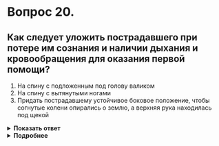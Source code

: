 # Вопрос 20.

## Как следует уложить пострадавшего при потере им сознания и наличии дыхания и кровообращения для оказания первой помощи?

1. На спину с подложенным под голову валиком
2. На спину с вытянутыми ногами
3. Придать пострадавшему устойчивое боковое положение, чтобы согнутые колени опирались о землю, а верхняя рука находилась под щекой

<details>
<summary><b>Показать ответ</b></summary>
Правильный ответ: 3
</details>
<details>
<summary><b>Подробнее</b></summary>
Чтобы пострадавший не мог погибнуть от удушения в результате западания языка, его следует положить на бок так, чтобы согнутые колени опирались о землю, а верхняя рука находилась под щекой.
</details>